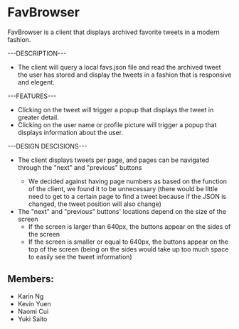 FavBrowser
===================
FavBrowser is a client that displays archived favorite tweets in a modern fashion.


---DESCRIPTION---
* The client will query a local favs.json file and read the archived tweet the user has stored and display the tweets in a fashion that is responsive and elegent.


---FEATURES---
* Clicking on the tweet will trigger a popup that displays the tweet in greater detail.
* Clicking on the user name or profile picture will trigger a popup that displays information about the user.


---DESIGN DESCISIONS---
* The client displays <x> tweets per page, and pages can be navigated through the "next" and "previous" buttons
	- We decided against having page numbers as based on the function of the client, we found it to be unnecessary (there would be little need to get to a certain page to find a tweet because if the JSON is changed, the tweet position will also change)
* The "next" and "previous" buttons' locations depend on the size of the screen
	- If the screen is larger than 640px, the buttons appear on the sides of the screen
	- If the screen is smaller or equal to 640px, the buttons appear on the top of the screen (being on the sides would take up too much space to easily see the tweet information)


Members:
----------
* Karin Ng
* Kevin Yuen
* Naomi Cui
* Yuki Saito
